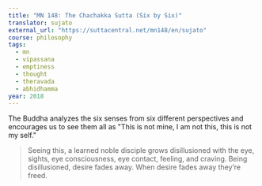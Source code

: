 ```yaml
---
title: "MN 148: The Chachakka Sutta (Six by Six)"
translator: sujato
external_url: "https://suttacentral.net/mn148/en/sujato"
course: philosophy
tags:
  - mn
  - vipassana
  - emptiness
  - thought
  - theravada
  - abhidhamma
year: 2018
---
```


The Buddha analyzes the six senses from six different perspectives and encourages us to see them all as "This is not mine, I am not this, this is not my self."

> Seeing this, a learned noble disciple grows disillusioned with the eye, sights, eye consciousness, eye contact, feeling, and craving. Being disillusioned, desire fades away. When desire fades away they’re freed.
